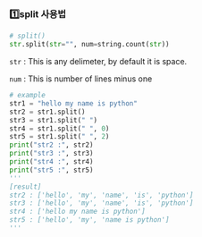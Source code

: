### :one:split 사용법

```python
# split()
str.split(str="", num=string.count(str))
```

`str` : This is any delimeter, by default it is space.

`num` : This is number of lines minus one

```python
# example
str1 = "hello my name is python"
str2 = str1.split()
str3 = str1.split(" ")
str4 = str1.split(" ", 0)
str5 = str1.split(" ", 2)
print("str2 :", str2)
print("str3 :", str3)
print("str4 :", str4)
print("str5 :", str5)
'''
[result]
str2 : ['hello', 'my', 'name', 'is', 'python']
str3 : ['hello', 'my', 'name', 'is', 'python']
str4 : ['hello my name is python']
str5 : ['hello', 'my', 'name is python']
'''
```